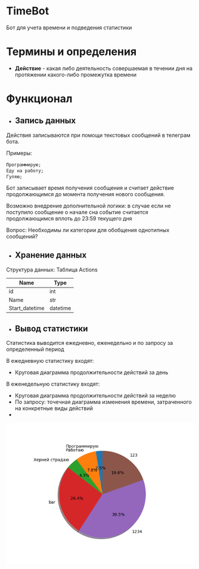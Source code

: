 # TimeBot
Бот для учета времени и подведения статистики

# Термины и определения

* **Действие** - какая либо деятельность совершаемая в течении 
дня на протяжении какого-либо промежутка времени

# Функционал

* ## Запись данных

Действия записываются при помощи текстовых сообщений в телеграм бота. 

Примеры:

``` 
Программирую;
Еду на работу;
Гуляю;
```
Бот записывает время получения сообщения и считает действие
продолжающимся до момента получения нового сообщения.

Возможно внедрение дополнительной логики: в случае если не поступило сообщение о начале
сна событие считается продолжающимся вплоть до 23:59 текущего дня

Вопрос: Необходимы ли категории для обобщения однотипных сообщений? 
* ## Хранение данных

Структура данных: 
Таблица Actions

|Name|Type|
|---|----|
|id|int|
|Name|str|
|Start_datetime|datetime|


* ## Вывод статистики

Статистика выводится ежедневно, еженедельно и по запросу за определенный период

В ежедневную статистику входят:
* Круговая диаграмма продолжительности действий за день

В еженедельную статистику входят: 
* Круговая диаграмма продолжительности действий за неделю
* По запросу: точечная диаграмма изменения времени, затраченного на конкретные виды действий
* 

![Image alt](testplot.png)